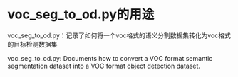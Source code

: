 # voc_seg_to_od.py的用途
voc_seg_to_od.py：记录了如何将一个voc格式的语义分割数据集转化为voc格式的目标检测数据集

voc_seg_to_od.py: Documents how to convert a VOC format semantic segmentation dataset into a VOC format object detection dataset.
